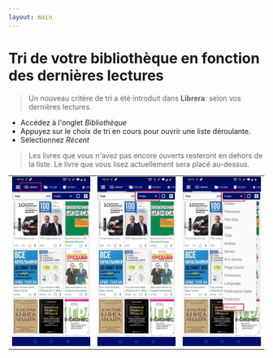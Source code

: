 ```yaml
---
layout: main
---
```


# Tri de votre bibliothèque en fonction des dernières lectures

> Un nouveau critère de tri a été introduit dans **Librera**: selon vos dernières lectures.

* Accédez à l'onglet _Bibliothèque_
* Appuyez sur le choix de tri en cours pour ouvrir une liste déroulante.
* Sélectionnez _Récent_

> Les livres que vous n'avez pas encore ouverts resteront en dehors de la liste. Le livre que vous lisez actuellement sera placé au-dessus.

||||
|-|-|-|
|![](1.jpg)|![](2.jpg)|![](3.jpg)|
